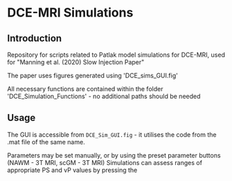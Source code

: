 # DCE-MRI Simulations
## Introduction
Repository for scripts related to Patlak model simulations for DCE-MRI, used for "Manning et al. (2020) Slow Injection Paper"

The paper uses figures generated using 'DCE_sims_GUI.fig'

All necessary functions are contained within the folder 'DCE_Simulation_Functions' - no additional paths should be needed

## Usage

The GUI is accessible from `DCE_Sim_GUI.fig` - it utilises the code from the .mat file of the same name.

Parameters may be set manually, or by using the preset parameter buttons (NAWM - 3T MRI, scGM - 3T MRI)
Simulations can assess ranges of appropriate PS and vP values by pressing the 
